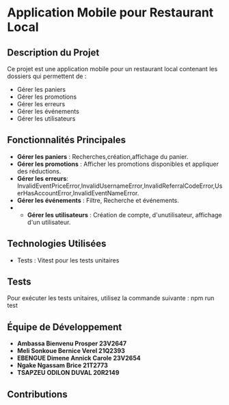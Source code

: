 # Application Mobile pour Restaurant Local

## Description du Projet

Ce projet est une application mobile pour un restaurant local contenant les dossiers qui permettent de :

* Gérer les paniers
* Gérer les promotions
* Gérer les erreurs
* Gérer les événements
* Gérer les utilisateurs

## Fonctionnalités Principales

* **Gérer les paniers** : Recherches,création,affichage du panier.
* **Gérer les promotions** : Afficher les promotions disponibles et appliquer des réductions.
* **Gérer les erreurs**: InvalidEventPriceError,InvalidUsernameError,InvalidReferralCodeError,UserHasAccountError,InvalidEventNameError.
* **Gérer les événements** : Filtre, Recherche et événements.
* * **Gérer les utilisateurs** : Création de compte, d'unutilisateur, affichage d'un utilisateur.

## Technologies Utilisées
* Tests : Vitest pour les tests unitaires

## Tests
Pour exécuter les tests unitaires, utilisez la commande suivante :
npm run test

## Équipe de Développement

* **Ambassa Bienvenu Prosper         23V2647**
* **Meli Sonkoue Bernice Verel       21Q2393**
* **EBENGUE Dimene Annick Carole     23V2654**
* **Ngake Ngassam Brice              21T2773**
* **TSAPZEU ODILON DUVAL             20R2149**
## Contributions
